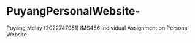 # PuyangPersonalWebsite-
Puyang Melay (2022747951) IMS456 Individual Assignment on Personal Website

